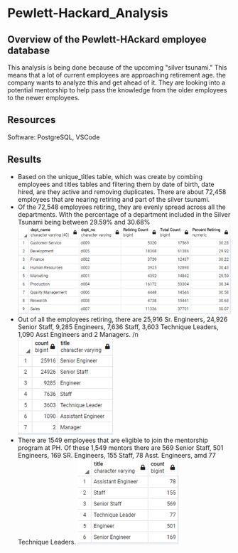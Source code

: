 # Pewlett-Hackard_Analysis
## Overview of the Pewlett-HAckard employee database
This analysis is being done because of the upcoming "silver tsunami." This means that a lot of current employees are approaching retirement age. the company wants to analyze this and get ahead of it. They are looking into a potential mentorship to help pass the knowledge from the older employees to the newer employees. 

## Resources
Software: PostgreSQL, VSCode

## Results
- Based on the unique_titles table, which was create by combing employees and titles tables and filtering them by date of birth, date hired, are they active and removing duplicates. There are about 72,458 employees that are nearing retiring and part of the silver tsunami. 
- Of the 72,548 employees retiring, they are evenly spread across all the departments. With the percentage of a department included in the Silver Tsunami being between 29.59% and 30.68% 
![Chart](/Data/retiring_percentage.png)
- Out of all the employees retiring, there are 25,916 Sr. Engineers, 24,926 Senior Staff, 9,285 Engineers, 7,636 Staff, 3,603 Technique Leaders, 1,090 Asst Engineers and 2 Managers. /n
![Chart](/Data/retiring_titles.PNG)
- There are 1549 employees that are eligible to join the mentorship program at PH. Of these 1,549 mentors there are 569 Senior Staff, 501 Engineers, 169 SR. Engineers, 155 Staff, 78 Asst. Engineers, amd 77 Technique Leaders. 
![Chart](/Data/mentorship_titles.PNG)

